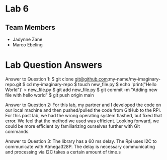 # Lab 6

## Team Members
- Jadynne Zane
- Marco Ebeling

# Lab Question Answers
Answer to Question 1:
$ git clone git@github.com:my-name/my-imaginary-repo.git
$ cd my-imaginary-repo
$ touch new_file.py
$ echo 'print("Hello World")' > new_file.py
$ git add new_file.py
$ git commit -m "Adding new file with hello world"
$ git push origin main

Answer to Question 2: 
For this lab, my partner and I developed the code on our local machine and then pushed/pulled the code from GitHub to the RPi. For this past lab, we had the wrong operating system flashed, but fixed that error. We feel that the method we used was efficient. Looking forward, we could be more efficient by familiarizing ourselves further with Git commands.

Answer to Question 3:
The library has a 60 ms delay. The Rpi uses I2C to communicate with Atmega328P. The delay is necessary communicating and processing via I2C takes a certain amount of time.s
